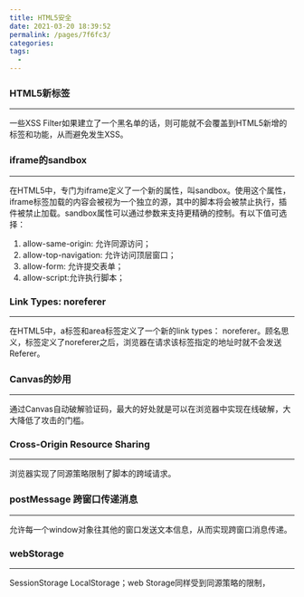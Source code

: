 ```yaml
---
title: HTML5安全
date: 2021-03-20 18:39:52
permalink: /pages/7f6fc3/
categories:
tags:
  - 
---
```

### HTML5新标签
---
一些XSS Filter如果建立了一个黑名单的话，则可能就不会覆盖到HTML5新增的标签和功能，从而避免发生XSS。

### iframe的sandbox
---
在HTML5中，专门为iframe定义了一个新的属性，叫sandbox。使用这个属性，iframe标签加载的内容会被视为一个独立的源，其中的脚本将会被禁止执行，插件被禁止加载。sandbox属性可以通过参数来支持更精确的控制。有以下值可选择：  
1. allow-same-origin: 允许同源访问；
2. allow-top-navigation: 允许访问顶层窗口；
3. allow-form: 允许提交表单；
4. allow-script:允许执行脚本；  

### Link Types: noreferer
---
在HTML5中，a标签和area标签定义了一个新的link types： noreferer。顾名思义，标签定义了noreferer之后，浏览器在请求该标签指定的地址时就不会发送Referer。

### Canvas的妙用
---
通过Canvas自动破解验证码，最大的好处就是可以在浏览器中实现在线破解，大大降低了攻击的门槛。

### Cross-Origin Resource Sharing
---
浏览器实现了同源策略限制了脚本的跨域请求。

### postMessage 跨窗口传递消息
---
允许每一个window对象往其他的窗口发送文本信息，从而实现跨窗口消息传递。

### webStorage
---
SessionStorage LocalStorage；web Storage同样受到同源策略的限制，